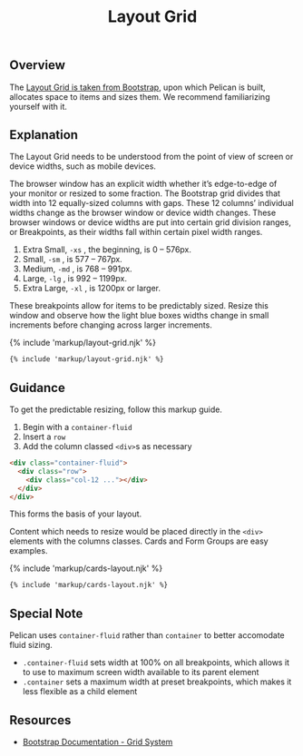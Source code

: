 ﻿---
title: Layout Grid
summary: Pelican uses Bootstrap’s Grid to arrange content.
tags: components, layout grid, grid, layout
layout: guide
eleventyNavigation:
  key: Layout Grid
  parent: Foundation
  order: 5
  excerpt: Pelican uses Bootstrap’s Grid to arrange content.
  img: /img/illustrations/illus-layout.svg
---

## Overview

The <a href="https://getbootstrap.com/docs/5.2/layout/grid/" target="_blank">Layout Grid is taken from Bootstrap</a>, upon which Pelican is built, allocates space to items and sizes them. We recommend familiarizing yourself with it.

## Explanation

The Layout Grid needs to be understood from the point of view of screen or device widths, such as mobile devices.

The browser window has an explicit width whether it’s edge-to-edge of your monitor or resized to some fraction. The Bootstrap grid divides that width into 12 equally-sized columns with gaps. These 12 columns’ individual widths change as the browser window or device width changes. These browser windows or device widths are put into certain grid division ranges, or Breakpoints, as their widths fall within certain pixel width ranges.

1. Extra Small, `-xs` , the beginning, is 0 – 576px.
1. Small, `-sm` , is 577 – 767px.
1. Medium, `-md` , is 768 – 991px.
1. Large, `-lg` , is 992 – 1199px.
1. Extra Large, `-xl` , is 1200px or larger.

These breakpoints allow for items to be predictably sized. Resize this window and observe how the light blue boxes widths change in small increments before changing across larger increments.

{% include 'markup/layout-grid.njk' %}

``` html
{% include 'markup/layout-grid.njk' %}
``` 

## Guidance

To get the predictable resizing, follow this markup guide.

1. Begin with a `container-fluid`
1. Insert a `row`
1. Add the column classed `<div>`s as necessary

```html
<div class="container-fluid">
  <div class="row">
    <div class="col-12 ..."></div>
  </div>
</div>
```

This forms the basis of your layout. 

Content which needs to resize would be placed directly in the `<div>` elements with the columns classes. Cards and Form Groups are easy examples.

{% include 'markup/cards-layout.njk' %}

```html
{% include 'markup/cards-layout.njk' %}
```

## Special Note

Pelican uses `container-fluid` rather than `container` to better accomodate fluid sizing.

* `.container-fluid` sets width at 100% on all breakpoints, which allows it to use to maximum screen width available to its parent element
* `.container` sets a maximum width at preset breakpoints, which makes it less flexible as a child element

## Resources

* <a href="https://getbootstrap.com/docs/5.2/layout/grid/" target="_blank">Bootstrap Documentation - Grid System</a>
